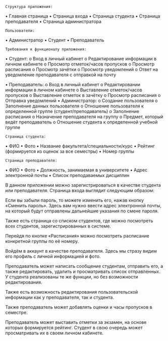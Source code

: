 	Структура приложения:
  •	Главная страница
  •	Страница входа
  •	Страница студента
  •	Страница преподавателя
  •	Страница администратора
  
	Пользователи:
  •	Администратор
  •	Студент
  •	Преподаватель
  
	Требования к функционалу приложения:
  •	Студент:
    o	Вход в личный кабинет
    o	Редактирование информации в личном кабинете
    o	Просмотр отметок/часов пропусков
    o	Просмотр расписания
    o	Просмотр зачётки
    o	Просмотр уведомлений 
    o	Ответ на уведомление преподавателя с отправкой на почту
    
  •	Преподаватель:
    o	Вход в личный кабинет 
    o	Редактировании информации в личном кабинете
    o	Выставление отметок/часов пропусков 
    o	Выставление отметок в зачётку
    o	Просмотр расписания 
    o	Отправка уведомлений
  •	Администратор:
    o	Создание пользователя
    o	Заполнение данных пользователя 
    o	Отношение пользователя к определенной группе (студент/преподаватель)
    o	Заполнение расписания
    o	Назначение преподавателя на группу
    o	Предмет, который ведёт преподаватель
    o	Отношение студента к определенной учебной группе
    
	Страница студента:
  •	ФИО
  •	Фото
  •	Название факультета/специальности/курс
  •	Рейтинг (формируется из оценок за все семестры)
  •	Номер группы 
  
  	Страница преподавателя:
  •	ФИО
  •	Фото
  •	Должность, занимаемая в университете
  •	Адрес электронной почты
  •	Список преподаваемых дисциплин
  
 В данном приложении можно зарегистрироваться в качестве студента или преподавателя. Страница входа выглядит следующим образом:

Если вы забыли пароль, то можете изменить его, нажав кнопку «Сменить пароль». Здесь вам нужно ввести адрес электронной почты, на который будут отправлены дальнейшие указания по смене пароля.
 
Также есть страница со списком студентов, где можно посмотреть всех студентов, зарегистрированных в системе.

Перейдя по кнопке «Расписания» можно посмотреть расписание конкретной группы по её номеру.

Войдём в аккаунт в качестве преподавателя. Здесь мы стразу видим его профиль с личной информацией и фото.

Преподаватель может написать сообщение студентам, отправить его, а также редактировать, удалить и просматривать список отправленных. У студента реализованы те же функции, но без возможности редактирования.

Также есть возможность редактирования пользовательской информации как у преподавателя, так и студента.

Также преподаватель может добавлять оценки и часы пропусков в семестре. 

Преподаватель может выставить отметки за экзамен, на основе которых формируется рейтинг. Студент в свою очередь может просматривать их в своем личном кабинете.
